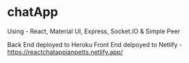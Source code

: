 # chatApp
Using - React, Material UI, Express, Socket.IO &amp; Simple Peer

Back End deployed to Heroku
Front End delpoyed to Netlify - https://reactchatappianpetts.netlify.app/
